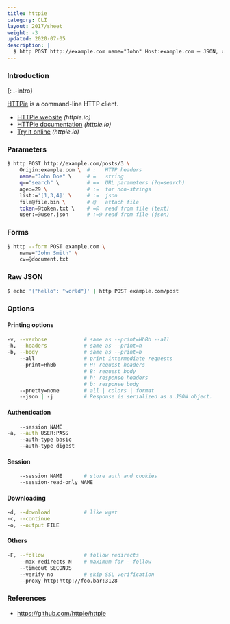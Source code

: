 ```yaml
---
title: httpie
category: CLI
layout: 2017/sheet
weight: -3
updated: 2020-07-05
description: |
  $ http POST http://example.com name="John" Host:example.com — JSON, cookies, files, auth, and other httpie examples.
---
```


### Introduction
{: .-intro}

[HTTPie](https://httpie.io/) is a command-line HTTP client.

- [HTTPie website](https://httpie.io/) _(httpie.io)_
- [HTTPie documentation](https://httpie.io/docs) _(httpie.io)_
- [Try it online](https://httpie.io/run) _(httpie.io)_

### Parameters

```bash
$ http POST http://example.com/posts/3 \
    Origin:example.com \  # :   HTTP headers
    name="John Doe" \     # =   string
    q=="search" \         # ==  URL parameters (?q=search)
    age:=29 \             # :=  for non-strings
    list:='[1,3,4]' \     # :=  json
    file@file.bin \       # @   attach file
    token=@token.txt \    # =@  read from file (text)
    user:=@user.json      # :=@ read from file (json)
```

### Forms

```bash
$ http --form POST example.com \
    name="John Smith" \
    cv=@document.txt
```

### Raw JSON

```bash
$ echo '{"hello": "world"}' | http POST example.com/post
```

### Options

#### Printing options

```bash
-v, --verbose            # same as --print=HhBb --all
-h, --headers            # same as --print=h
-b, --body               # same as --print=b
    --all                # print intermediate requests
    --print=HhBb         # H: request headers
                         # B: request body
                         # h: response headers
                         # b: response body
    --pretty=none        # all | colors | format
    --json | -j          # Response is serialized as a JSON object.
```

#### Authentication

```bash
    --session NAME
-a, --auth USER:PASS
    --auth-type basic
    --auth-type digest
```

#### Session

```bash
    --session NAME       # store auth and cookies
    --session-read-only NAME
```

#### Downloading

```bash
-d, --download           # like wget
-c, --continue
-o, --output FILE
```

#### Others

```bash
-F, --follow             # follow redirects
    --max-redirects N    # maximum for --follow
    --timeout SECONDS
    --verify no          # skip SSL verification
    --proxy http:http://foo.bar:3128
```

### References

* <https://github.com/httpie/httpie>
